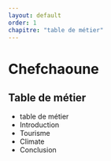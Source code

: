 ```yaml
---
layout: default
order: 1
chapitre: "table de métier"
---
```


# Chefchaoune

## Table de métier

- table de métier
- Introduction
- Tourisme
- Climate
- Conclusion
